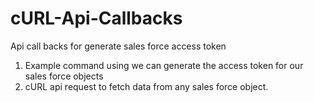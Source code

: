 # cURL-Api-Callbacks

Api call backs for generate sales force access token

1. Example command using we can generate the access token for our sales force objects
2. cURL api request to fetch data from any sales force object.
